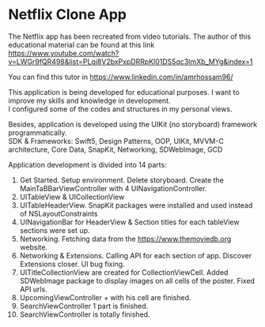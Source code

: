 # Netflix Clone App

The Netflix app has been recreated from video tutorials. The author of this educational material can be found at this link https://www.youtube.com/watch?v=LWGr9fQR498&list=PLqj8V2bxPxpDRRpKl01DS5qc3ImXb_MYg&index=1

You can find this tutor in https://www.linkedin.com/in/amrhossam96/

This application is being developed for educational purposes. I want to improve my skills and knowledge in development.  
I configured some of the codes and structures in my personal views.

Besides, application is developed using the UIKit (no storyboard) framework programmatically.  
SDK & Frameworks: Swift5, Design Patterns, OOP, UIKit, MVVM-C architecture, Core Data, SnapKit, Networking, SDWebImage, GCD

Application development is divided into 14 parts:
1) Get Started. Setup environment. Delete storyboard. Create the MainTaBBarViewController with 4 UINavigationController.
2) UITableView & UICollectionView
3) UITableHeaderView. SnapKit packages were installed and used instead of NSLayoutConstraints
4) UINavigationBar for HeaderView & Section titles for each tableView sections were set up.
5) Networking. Fetching data from the https://www.themoviedb.org website.
6) Networking & Extensions. Calling API for each section of app. Discover Extensions closer. UI bug fixing.
7) UITitleCollectionView are created for CollectionViewCell. Added SDWebImage package to display images on all cells of the poster. Fixed API urls. 
8) UpcomingViewController + with his cell are finished.
9) SearchViewController 1 part is finished. 
10) SearchViewController is totally finished.

